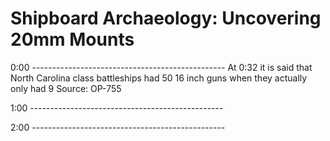 # Shipboard Archaeology: Uncovering 20mm Mounts

0:00 ------------------------------------------------
At 0:32 it is said that North Carolina class battleships had 50 16 inch guns when they actually only had 9
Source: OP-755

1:00 ------------------------------------------------


2:00 ------------------------------------------------
